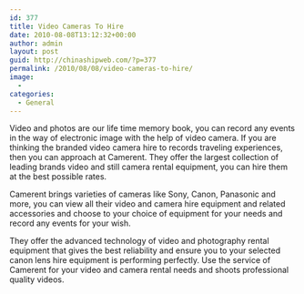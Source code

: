```yaml
---
id: 377
title: Video Cameras To Hire
date: 2010-08-08T13:12:32+00:00
author: admin
layout: post
guid: http://chinashipweb.com/?p=377
permalink: /2010/08/08/video-cameras-to-hire/
image:
  - 
categories:
  - General
---
```

Video and photos are our life time memory book, you can record any events in the way of electronic image with the help of video camera. If you are thinking the branded video camera hire to records traveling experiences, then you can approach at Camerent. They offer the largest collection of leading brands video and still camera rental equipment, you can hire them at the best possible rates.

Camerent brings varieties of cameras like Sony, Canon, Panasonic and more, you can view all their video and camera hire equipment and related accessories and choose to your choice of equipment for your needs and record any events for your wish.

They offer the advanced technology of video and photography rental equipment that gives the best reliability and ensure you to your selected canon lens hire equipment is performing perfectly. Use the service of Camerent for your video and camera rental needs and shoots professional quality videos.